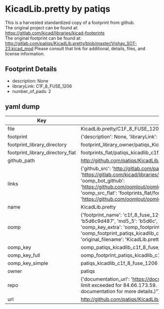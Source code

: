 # KicadLib.pretty by patiqs  
This is a harvested standardized copy of a footprint from github.  
The original project can be found at:  
https://gitlab.com/kicad/libraries/kicad-footprints  
The original footprint can be found at:
http://gitlab.com/patiqs/KicadLib.pretty/blob/master/Vishay_SOT-23.kicad_mod
Please consult that link for additional, details, files, and license information.  
## Footprint Details
* description: None  
* libraryLink: C1F_8_FUSE_1206  
* number_of_pads: 2  
## yaml dump  
| Key | Value |  
| --- | --- |  
| file | KicadLib.pretty/C1F_8_FUSE_1206.kicad_mod |  
| footprint | {'description': None, 'libraryLink': 'C1F_8_FUSE_1206', 'number_of_pads': 2} |  
| footprint_library_directory | footprint_library_owner/patiqs_KicadLib.pretty |  
| footprint_library_directory_flat | footprints_flat/patiqs_kicadlib_c1f_8_fuse_1206/working |  
| github_path | http://github.com/patiqs/KicadLib.pretty/blob/master/C1F_8_FUSE_1206.kicad_mod |  
| links | {'github_src': 'http://gitlab.com/patiqs/KicadLib.pretty/blob/master/Vishay_SOT-23.kicad_mod', 'github_src_repo': 'https://gitlab.com/kicad/libraries/kicad-footprints', 'oomp_bot': 'footprints/patiqs_kicadlib_c1f_8_fuse_1206/working', 'oomp_bot_github': 'https://github.com/oomlout/oomlout_oomp_footprint_bot/tree/main/footprints/patiqs_kicadlib_c1f_8_fuse_1206/working', 'oomp_src_flat': 'footprints_flat/footprints_flat/patiqs_kicadlib_c1f_8_fuse_1206/working', 'oomp_src_flat_github': 'https://github.com/oomlout/oomlout_oomp_footprint_src/tree/main/footprints_flat/patiqs_kicadlib_c1f_8_fuse_1206/working'} |  
| name | KicadLib.pretty |  
| oomp | {'footprint_name': 'c1f_8_fuse_1206', 'library_name': 'kicadlib', 'md5': 'b5d6c9d48789837eed188345c10ad4d7', 'md5_10': 'b5d6c9d487', 'md5_5': 'b5d6c', 'md5_6': 'b5d6c9', 'oomp_key': 'oomp_patiqs_kicadlib_c1f_8_fuse_1206', 'oomp_key_extra': 'oomp_footprint_patiqs_kicadlib_c1f_8_fuse_1206', 'oomp_key_full': 'oomp_footprint_patiqs_kicadlib_c1f_8_fuse_1206_b5d6c9', 'oomp_key_simple': 'patiqs_kicadlib_c1f_8_fuse_1206', 'original_filename': 'KicadLib.pretty/C1F_8_FUSE_1206.kicad_mod', 'owner_name': 'patiqs'} |  
| oomp_key | oomp_patiqs_kicadlib_c1f_8_fuse_1206 |  
| oomp_key_full | oomp_footprint_patiqs_kicadlib_c1f_8_fuse_1206 |  
| oomp_key_simple | patiqs_kicadlib_c1f_8_fuse_1206 |  
| owner | patiqs |  
| repo | {'documentation_url': 'https://docs.github.com/rest/overview/resources-in-the-rest-api#rate-limiting', 'message': "API rate limit exceeded for 84.66.173.59. (But here's the good news: Authenticated requests get a higher rate limit. Check out the documentation for more details.)"} |  
| url | http://github.com/patiqs/KicadLib.pretty |  


